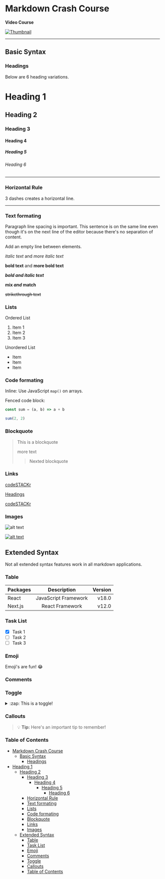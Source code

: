 # Markdown Crash Course

**Video Course**

[![Thumbnail](https://img.youtube.com/vi/ftOBvusMHjQ/maxresdefault.jpg)](https://youtu.be/ftOBvusMHjQ)

---

## Basic Syntax

### Headings

Below are 6 heading variations.

# Heading 1

## Heading 2

### Heading 3

#### Heading 4

##### Heading 5

###### Heading 6

---

### Horizontal Rule

3 dashes creates a horizontal line.

---

### Text formating

Paragraph line spacing is important.
This sentence is on the same line even though it's on the next line of the editor because there's no separation of content.

Add an empty line between elements.

_italic text_ and _more italic text_

**bold text** and **more bold text**

**_bold and italic text_**

**mix _and_ match**

~~strikethrough text~~

### Lists

Ordered List

1. Item 1
1. Item 2
1. Item 3

Unordered List

- Item
- Item
- Item

### Code formating

Inline: Use JavaScript `map()` on arrays.

Fenced code block:

```js
const sum = (a, b) => a + b

sum(2, 2)
```

### Blockquote

> This is a blockquote
>
> more text
>
> > Nexted blockquote

### Links

[codeSTACKr](https://youtube.com/codeSTACKr "codeSTACKr YouTube")

[Headings](#headings)

[codeSTACKr][cs]

[cs]: https://youtube.com/codeSTACKr "codeSTACKr YouTube"

### Images

![alt text](/codecat.png)

[![alt text](/codecat.png)](https://codecats.xyz)

## Extended Syntax

Not all extended syntax features work in all markdown applications.

### Table

| Packages |     Description      | Version |
| :------- | :------------------: | ------: |
| React    | JavaScript Framework |   v18.0 |
| Next.js  |   React Framework    |   v12.0 |

### Task List

- [x] Task 1
- [ ] Task 2
- [ ] Task 3

### Emoji

Emoji's are fun! :joy:

### Comments

[This is a hidden comment.]: #

### Toggle

<details>
  <summary>:zap: This is a toggle!</summary>

Contents of toggle.

</details>

### Callouts

> :bulb: **Tip:** Here's an important tip to remember!

### Table of Contents

- [Markdown Crash Course](#markdown-crash-course)
  - [Basic Syntax](#basic-syntax)
    - [Headings](#headings)
- [Heading 1](#heading-1)
  - [Heading 2](#heading-2)
    - [Heading 3](#heading-3)
      - [Heading 4](#heading-4)
        - [Heading 5](#heading-5)
          - [Heading 6](#heading-6)
    - [Horizontal Rule](#horizontal-rule)
    - [Text formating](#text-formating)
    - [Lists](#lists)
    - [Code formating](#code-formating)
    - [Blockquote](#blockquote)
    - [Links](#links)
    - [Images](#images)
  - [Extended Syntax](#extended-syntax)
    - [Table](#table)
    - [Task List](#task-list)
    - [Emoji](#emoji)
    - [Comments](#comments)
    - [Toggle](#toggle)
    - [Callouts](#callouts)
    - [Table of Contents](#table-of-contents)
